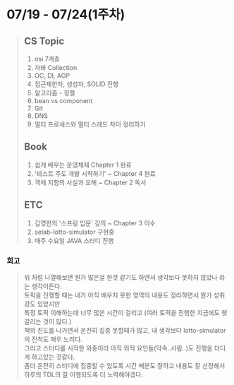 # 07/19 - 07/24(1주차)

 > ## CS Topic </br> 
 > 1. osi 7계층
 > 2. 자바 Collection
 > 3. OC, DI, AOP 
 > 4. 접근제한자, 생성자, SOLID 진행
 > 5. 알고리즘 - 정렬
 > 6. bean vs component
 > 7. Git
 > 8. DNS
 > 9. 멀티 프로세스와 멀티 스레드 차이 정리하기
 >
 > ## Book
> 1. 쉽게 배우는 운영체재 Chapter 1 완료
> 2. '테스트 주도 개발 시작하기' ~ Chapter 4 완료
> 3. 객체 지향의 사실과 오해  ~ Chapter 2 독서
> 
>  ## ETC
> 1. 김영한의  '스프링 입문' 강의 ~ Chapter 3 이수
> 2. selab-lotto-simulator 구현중
> 3. 매주 수요일 JAVA 스터디 진행
>

 ### 회고
> 위 처럼 나열해보면 뭔가 많은걸 한것 같기도 하면서 생각보다 못하지 않았나 라는 생각이든다. </br>
> 토픽을 진행할 때는 내가 아직 배우지 못한 영역의 내용도 정리하면서 뭔가 성취감도 있었지만  <br>
> 특정 토픽 이해하는데 너무 많은 시간이 걸리고 (여러 토픽을 진행한 지금에도 헷갈리는 것이 많다.) <br>
> 책의 진도를 나가면서 온전히 집중 못할때가 많고, 내 생각보다 lotto-simulator의 진척도 매우 느리다. <br>
> 그리고 스터디를 시작한 와중이라 아직 외적 요인들(약속..사람..)도 진행을 더디게 하고있는 것같다. <br>
> 좀더 온전히 스터디에 집중할 수 있도록 시간 배분도 잘하고 내용도 잘 선정해서 하루의 TDL의 잘 이행되도록 더 노력해야겠다.
> 
> 
